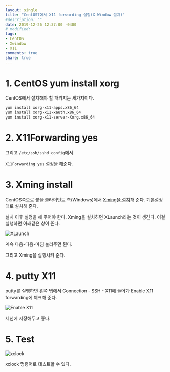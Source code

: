 ```yaml
---
layout: single
title: "CentOS7에서 X11 forwarding 설정(X Window 설치)"
#description: ""
date: 2019-12-26 12:37:00 -0400
# modified: 
tags: 
- CentOS
- Xwindow
- X11
comments: true
share: true
---
```


# 1. CentOS yum install xorg

CentOS에서 설치해야 할 패키지는 세가지이다.

```bash
yum install xorg-x11-apps.x86_64
yum install xorg-x11-xauth.x86_64
yum install xorg-x11-server-Xorg.x86_64
```

# 2. X11Forwarding yes

그리고 ```/etc/ssh/sshd_config```에서

```X11Forwarding yes``` 설정을 해준다.


# 3. Xming install

CentOS쪽으로 붙을 클라이언트 측(Windows)에서 [Xming을 설치](https://sourceforge.net/projects/xming/)해 준다.
기본설정대로 설치해 준다.

설치 이후 설정을 해 주어야 한다. Xming을 설치하면 XLaunch라는 것이 생긴다. 이걸 실행하면 아래같은 창이 뜬다.

![XLaunch]({{site.url}}{{site.baseurl}}/assets/images/2019-12-26-CentOS7-X11-forwarding/0.PNG)

계속 다음-다음-마침 눌러주면 된다.

그리고 Xming을 실행시켜 준다.


# 4. putty X11

putty를 실행하면 왼쪽 탭에서
Connection - SSH - X11에 들어가 Enable X11 forwarding에 체크해 준다.

![Enable X11]({{site.url}}{{site.baseurl}}/assets/images/2019-12-26-CentOS7-X11-forwarding/1.PNG)

세션에 저장해두고 좋다.


# 5. Test

![xclock]({{site.url}}{{site.baseurl}}/assets/images/2019-12-26-CentOS7-X11-forwarding/2.PNG)

xclock 명령어로 테스트할 수 있다.